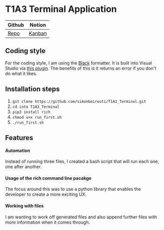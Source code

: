 # T1A3 Terminal Application

| Github                                                 | Notion                                                                                                    |
| ------------------------------------------------------ | --------------------------------------------------------------------------------------------------------- |
| [Repo](https://github.com/simonbeirouti/T1A3_Terminal) | [Kanban](https://besimon.notion.site/483391bf4cea4922b3cd61c5d57a4969?v=b42e837be2394dea8150f42f5dac8c58) |

## Coding style

For the coding style, I am using the [Black](https://github.com/psf/black) formatter. It is built into Visual Studio via [this plugin](https://marketplace.visualstudio.com/items?itemName=ms-python.black-formatter). The benefits of this is it returns an error if you don't do what it likes.

## Installation steps

1. `git clone https://github.com/simonbeirouti/T1A3_Terminal.git`
2. `cd into T1A3_Terminal`
3. `pip3 install rich`
4. `chmod u+x run_first.sh`
5. `./run_first.sh`

## Features

#### Automation

Instead of running three files, I created a bash script that will run each one, one after another.

#### Usage of the rich command line pacakge

The focus around this was to use a python library that enables the developer to create a more exciting UX.

#### Working with files

I am wanting to work off generated files and also append further files with more information when it comes through.
